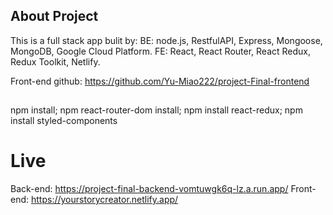 ## About Project

This is a full stack app bulit by:
BE: node.js, RestfulAPI, Express, Mongoose, MongoDB, Google Cloud Platform.
FE: React, React Router, React Redux, Redux Toolkit, Netlify.

Front-end github: https://github.com/Yu-Miao222/project-Final-frontend


## 
npm install;
npm react-router-dom install;
npm install react-redux;
npm install styled-components

# Live 
Back-end: https://project-final-backend-vomtuwgk6q-lz.a.run.app/
Front-end: https://yourstorycreator.netlify.app/
